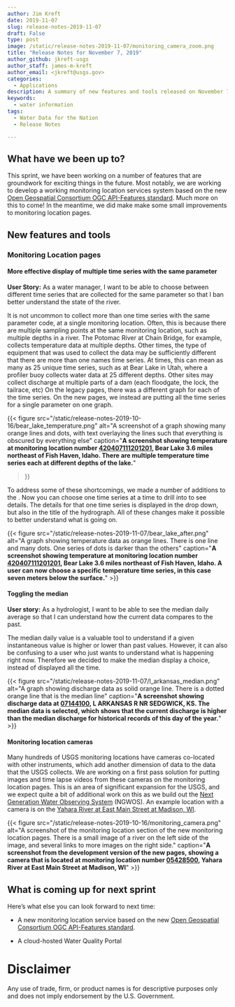 ```yaml
---
author: Jim Kreft
date: 2019-11-07
slug: release-notes-2019-11-07
draft: False
type: post
image: /static/release-notes-2019-11-07/monitoring_camera_zoom.png
title: "Release Notes for November 7, 2019"
author_github: jkreft-usgs
author_staff: james-m-kreft
author_email: <jkreft@usgs.gov>
categories:
  - Applications
description: A summary of new features and tools released on November 7, 2019
keywords:
  - water information
tags:
  - Water Data for the Nation
  - Release Notes

---
```


## What have we been up to?

This sprint, we have been working on a number of features that are groundwork for exciting things in the future. Most notably, we are working to develop a working monitoring location services system based on the new [Open Geospatial Consortium OGC API-Features standard](https://www.opengeospatial.org/standards/ogcapi-features). Much more on this to come!  In the meantime, we did make make some small improvements to monitoring location pages.

## New features and tools

### Monitoring Location pages

#### More effective display of multiple time series with the same parameter

**User Story:** As a water manager, I want to be able to choose between different time series that are collected for the same parameter so that I ban better understand the state of the river.

It is not uncommon to collect more than one time series with the same parameter code, at a single monitoring location.  Often, this is because there are multiple sampling points at the same monitoring location, such as multiple depths in a river.  The Potomac River at Chain Bridge, for example, collects temperature data at multiple depths.  Other times, the type of equipment that was used to collect the data may be sufficiently different that there are more than one names time series.  At times, this can mean as many as 25 unique time series, such as at Bear Lake in Utah, where a profiler buoy collects water data at 25 different depths.  Other sites may collect discharge at multiple parts of a dam (each floodgate, the lock, the tailrace, etc) On the legacy pages, there was a different graph for each of the time series.  On the new pages, we instead are putting all the time series for a single parameter on one graph.

{{< figure src="/static/release-notes-2019-10-16/bear_lake_temperature.png" alt="A screenshot of a graph showing many orange lines and dots, with text overlaying the lines such that everything is obscured by everything else" caption="**A screenshot showing temperature at monitoring location number  [420407111201201](https://waterdata.usgs.gov/monitoring-location/420407111201201/), Bear Lake 3.6 miles northeast of Fish Haven, Idaho. There are multiple temperature time series each at different depths of the lake.**"
>}}

To address some of these shortcomings, we made a number of additions to the .  Now you can choose one time series at a time to drill into to see details.  The details for that one time series is displayed in the drop down, but also in the title of the hydrograph. All of these changes make it possible to better understand what is going on.

{{< figure src="/static/release-notes-2019-11-07/bear_lake_after.png" alt="A graph showing temperature data as orange lines.  There is one line and many dots.  One series of dots is darker than the others" caption="**A screenshot showing temperature at monitoring location number [420407111201201](https://waterdata.usgs.gov/monitoring-location/420407111201201/), Bear Lake 3.6 miles northeast of Fish Haven, Idaho. A user can now choose a specific temperature time series, in this case seven meters below the surface.**" >}}



#### Toggling the median

**User story:** As a hydrologist, I want to be able to see the median daily average so that I can understand how the current data compares to the past.

The median daily value is a valuable tool to understand if a given instantaneous value is higher or lower than past values.  However, it can also be confusing to a user who just wants to understand what is happening right now. Therefore we decided to make the median display a choice, instead of displayed all the time.

{{< figure src="/static/release-notes-2019-11-07/l_arkansas_median.png" alt="A graph showing discharge data as solid orange line.  There is a dotted orange line that is the median line" caption="**A screenshot showing discharge data at [07144100](https://waterdata.usgs.gov/monitoring-location/07144100/), L ARKANSAS R NR SEDGWICK, KS. The median data is selected, which shows that the current discharge is higher than the median discharge for historical records of this day of the year.**" >}}

#### Monitoring location cameras

Many hundreds of USGS monitoring locations have cameras co-located with other instruments, which add another dimension of data to the data that the USGS collects. We are working on a first pass solution for putting images and time lapse videos from these cameras on the monitoring location pages. This is an area of significant expansion for the USGS, and we expect quite a bit of additional work on this as we build out the [Next Generation Water Observing System](https://www.usgs.gov/science/usgs-next-generation-water-observing-system-ngwos) (NGWOS).  An example location with a camera is on the [Yahara River at East Main Street at Madison, WI](https://waterdata.usgs.gov/monitoring-location/05428500/).

{{< figure src="/static/release-notes-2019-10-16/monitoring_camera.png" alt="A screenshot of the monitoring location section of the new monitoring location pages.  There is a small image of a river on the left side of the image, and several links to more images on the right side." caption="**A screenshot from the development version of the new pages, showing a camera that is located at monitoring location number [05428500](https://waterdata.usgs.gov/monitoring-location/05428500/), Yahara River at East Main Street at Madison, WI**" >}}

## What is coming up for next sprint

Here’s what else you can look forward to next time:

* A new monitoring location service based on the new [Open Geospatial Consortium OGC API-Features standard](https://www.opengeospatial.org/standards/ogcapi-features).

* A cloud-hosted Water Quality Portal


Disclaimer
==========
Any use of trade, firm, or product names is for descriptive purposes only and does not imply endorsement by the U.S. Government.
